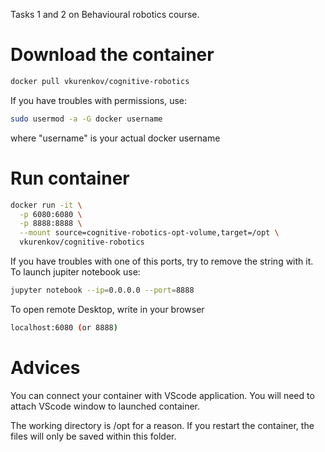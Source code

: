 Tasks 1 and 2 on Behavioural robotics course.

# Download the container
``` bash
docker pull vkurenkov/cognitive-robotics
```
If you have troubles with permissions, use:
``` bash
sudo usermod -a -G docker username
```
where "username" is your actual docker username


# Run container
``` bash
docker run -it \
  -p 6080:6080 \
  -p 8888:8888 \
  --mount source=cognitive-robotics-opt-volume,target=/opt \
  vkurenkov/cognitive-robotics
```
If you have troubles with one of this ports, try to remove the string with it.
To launch jupiter notebook use:
``` bash
jupyter notebook --ip=0.0.0.0 --port=8888
```
To open remote Desktop, write in your browser 
``` bash
localhost:6080 (or 8888)
```
# Advices
You can connect your container with VScode application. You will need to attach VScode window to launched container.

The working directory is /opt for a reason. If you restart the container, the files will only be saved within this folder.
